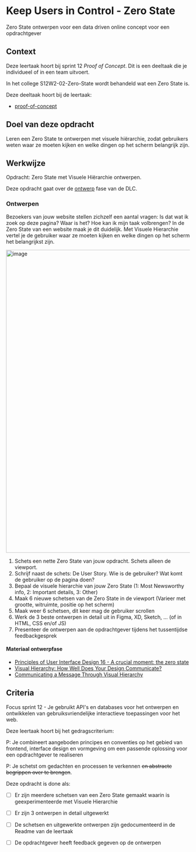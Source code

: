 
# Keep Users in Control - Zero State

Zero State ontwerpen voor een data driven online concept voor een opdrachtgever

## Context

Deze leertaak hoort bij sprint 12 _Proof of Concept_. Dit is een deeltaak die je individueel of in een team uitvoert.

In het college S12W2-02-Zero-State wordt behandeld wat een Zero State is.

Deze deeltaak hoort bij de leertaak:
- [
proof-of-concept](https://github.com/fdnd-task/proof-of-concept) 




## Doel van deze opdracht

Leren een Zero State te ontwerpen met visuele hiërarchie, zodat gebruikers weten waar ze moeten kijken en welke dingen op het scherm belangrijk zijn. 

## Werkwijze

Opdracht: Zero State met Visuele Hiërarchie ontwerpen.

Deze opdracht gaat over de [ontwerp](#ontwerpen) fase van de DLC.

### Ontwerpen

Bezoekers van jouw website stellen zichzelf een aantal vragen: Is dat wat ik zoek op deze pagina? Waar is het? Hoe kan ik mijn taak volbrengen? In de Zero State van een website maak je dit duidelijk. Met Visuele Hierarchie vertel je de gebruiker waar ze moeten kijken en welke dingen op het scherm het belangrijkst zijn. 

<img width="827" alt="image" src="https://user-images.githubusercontent.com/1391509/158123865-61c9c075-bc54-44bb-b556-9b2e8568c23e.png">


1. Schets een nette Zero State van jouw opdracht. Schets alleen de viewport.
2. Schrijf naast de schets: De User Story. Wie is de gebruiker? Wat komt de gebruiker op de pagina doen?
3. Bepaal de visuele hierarchie van jouw Zero State (1: Most Newsworthy info, 2: Important details, 3: Other)
4. Maak 6 nieuwe schetsen van de Zero State in de viewport (Varieer met grootte, witruimte, positie op het scherm)
5. Maak weer 6 schetsen, dit keer mag de gebruiker scrollen
6. Werk de 3 beste ontwerpen in detail uit in Figma, XD, Sketch, ...  (of in HTML, CSS en/of JS)
7. Presenteer de ontwerpen aan de opdrachtgever tijdens het tussentijdse feedbackgesprek


#### Materiaal ontwerpfase

- [Principles of User Interface Design 16 - A crucial moment: the zero state](http://bokardo.com/principles-of-user-interface-design/)
- [Visual Hierarchy: How Well Does Your Design Communicate?](http://vanseodesign.com/web-design/visual-hierarchy/)
- [Communicating a Message Through Visual Hierarchy](https://designmodo.com/visual-hierarchy/)


## Criteria

Focus sprint 12 - Je gebruikt API's en databases voor het ontwerpen en ontwikkelen van gebruiksvriendelijke interactieve toepassingen voor het web.

Deze leertaak hoort bij het gedragscriterium:

P: Je combineert aangeboden principes en conventies op het gebied van frontend, interface design en vormgeving om een passende oplossing voor een opdrachtgever te realiseren

P: Je schetst om gedachten en processen te verkennen ~~en abstracte begrippen over te brengen~~.

Deze opdracht is done als:

- [ ] Er zijn meerdere schetsen van een Zero State gemaakt waarin is geexperimenteerde met Visuele Hierarchie 
- [ ] Er zijn 3 ontwerpen in detail uitgewerkt
- [ ] De schetsen en uitgewerkte ontwerpen zijn gedocumenteerd in de Readme van de leertaak
- [ ] De opdrachtgever heeft feedback gegeven op de ontwerpen


